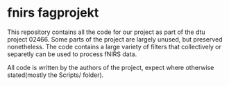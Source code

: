 # fnirs fagprojekt
This repository contains all the code for our project as part of the dtu project 02466. Some parts of the project are largely unused, but preserved nonetheless. The code contains a large variety of filters that collectively or separetly can be used to process fNIRS data. 



All code is written by the authors of the project, expect where otherwise stated(mostly the Scripts/ folder).